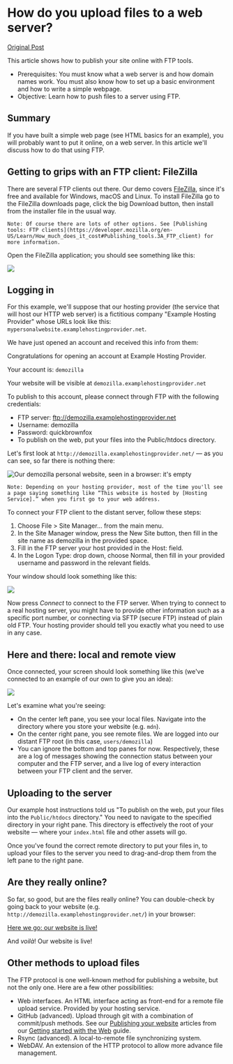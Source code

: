 # How do you upload files to a web server?

[Original Post](https://developer.mozilla.org/en-US/docs/Learn/Common_questions/Upload_files_to_a_web_server)

This article shows how to publish your site online with FTP tools.

- Prerequisites: You must know what a web server is and how domain names work. You must also know how to set up a basic environment and how to write a simple webpage.
- Objective: Learn how to push files to a server using FTP.

## Summary

If you have built a simple web page (see HTML basics for an example), you will probably want to put it online, on a web server. In this article we'll discuss how to do that using FTP.

## Getting to grips with an FTP client: FileZilla

There are several FTP clients out there. Our demo covers [FileZilla](https://filezilla-project.org/), since it's free and available for Windows, macOS and Linux. To install FileZilla go to the FileZilla downloads page, click the big Download button, then install from the installer file in the usual way.

	Note: Of course there are lots of other options. See [Publishing tools: FTP clients](https://developer.mozilla.org/en-US/Learn/How_much_does_it_cost#Publishing_tools.3A_FTP_client) for more information.

Open the FileZilla application; you should see something like this:

![](https://mdn.mozillademos.org/files/15767/filezilla-ui.png)

## Logging in

For this example, we'll suppose that our hosting provider (the service that will host our HTTP web server) is a fictitious company "Example Hosting Provider" whose URLs look like this: `mypersonalwebsite.examplehostingprovider.net`.

We have just opened an account and received this info from them:

Congratulations for opening an account at Example Hosting Provider.

Your account is: `demozilla`

Your website will be visible at `demozilla.examplehostingprovider.net`

To publish to this account, please connect through FTP with the following credentials:

- FTP server: ftp://demozilla.examplehostingprovider.net
- Username: demozilla
- Password: quickbrownfox
- To publish on the web, put your files into the Public/htdocs directory.

Let's first look at `http://demozilla.examplehostingprovider.net/` — as you can see, so far there is nothing there:

![Our demozilla personal website, seen in a browser: it's empty](https://mdn.mozillademos.org/files/9615/demozilla-empty.png)

	Note: Depending on your hosting provider, most of the time you'll see a page saying something like “This website is hosted by [Hosting Service].” when you first go to your web address.

To connect your FTP client to the distant server, follow these steps:

1. Choose File > Site Manager... from the main menu.
2. In the Site Manager window, press the New Site button, then fill in the site name as demozilla in the provided space.
3. Fill in the FTP server your host provided in the Host: field.
4. In the Logon Type: drop down, choose Normal, then fill in your provided username and password in the relevant fields.

Your window should look something like this:

![](https://mdn.mozillademos.org/files/15769/site-manager.png)

Now press _Connect_ to connect to the FTP server. When trying to connect to a real hosting server, you might have to provide other information such as a specific port number, or connecting via SFTP (secure FTP) instead of plain old FTP. Your hosting provider should tell you exactly what you need to use in any case.

## Here and there: local and remote view

Once connected, your screen should look something like this (we've connected to an example of our own to give you an idea):

![](https://mdn.mozillademos.org/files/15768/connected.png)

Let's examine what you're seeing:

- On the center left pane, you see your local files. Navigate into the directory where you store your website (e.g. `mdn`).
- On the center right pane, you see remote files. We are logged into our distant FTP root (in this case, `users/demozilla`)
- You can ignore the bottom and top panes for now. Respectively, these are a log of messages showing the connection status between your computer and the FTP server, and a live log of every interaction between your FTP client and the server.

## Uploading to the server

Our example host instructions told us "To publish on the web, put your files into the `Public/htdocs` directory." You need to navigate to the specified directory in your right pane. This directory is effectively the root of your website — where your `index.html` file and other assets will go.

Once you've found the correct remote directory to put your files in, to upload your files to the server you need to drag-and-drop them from the left pane to the right pane.

## Are they really online?

So far, so good, but are the files really online? You can double-check by going back to your website (e.g. `http://demozilla.examplehostingprovider.net/`) in your browser:

[Here we go: our website is live!](https://mdn.mozillademos.org/files/9627/here-we-go.png)

And _voilà_! Our website is live!

## Other methods to upload files

The FTP protocol is one well-known method for publishing a website, but not the only one. Here are a few other possibilities:

- Web interfaces. An HTML interface acting as front-end for a remote file upload service. Provided by your hosting service.
- GitHub (advanced). Upload through git with a combination of commit/push methods. See our [Publishing your website](https://developer.mozilla.org/en-US/Learn/Getting_started_with_the_web/Publishing_your_website) articles from our [Getting started with the Web](https://developer.mozilla.org/en-US/Learn/Getting_started_with_the_web) guide.
- Rsync (advanced). A local-to-remote file synchronizing system.
- WebDAV. An extension of the HTTP protocol to allow more advance file management.